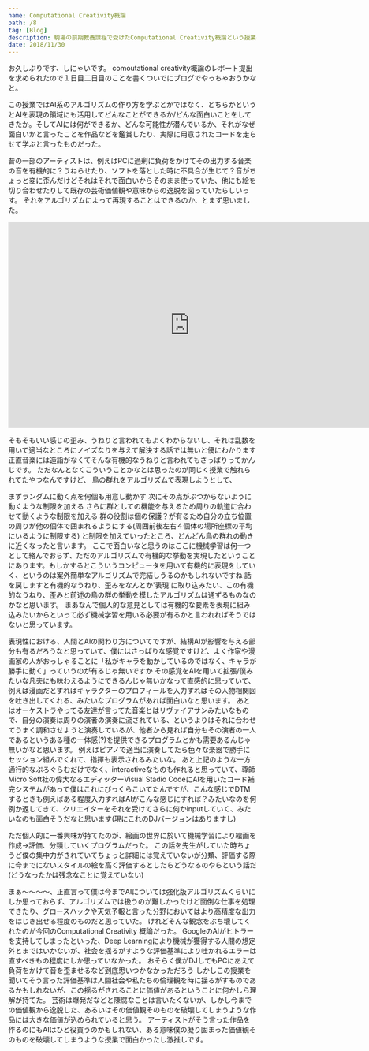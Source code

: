 ```yaml
---
name: Computational Creativity概論
path: /8
tag: [Blog]
description: 駒場の前期教養課程で受けたComputational Creativity概論という授業の感想
date: 2018/11/30
---
```



お久しぶりです、しにゃいです。
comoutational creativity概論のレポート提出を求められたので１日目二日目のことを書くついでにブログでやっちゃおうかなと。

この授業ではAI系のアルゴリズムの作り方を学ぶとかではなく、どちらかというとAIを表現の領域にも活用してどんなことができるか/どんな面白いことをしてきたか。そしてAIには何ができるか、どんな可能性が潜んでいるか、それがなぜ面白いかと言ったことを作品などを鑑賞したり、実際に用意されたコードを走らせて学ぶと言ったものだった。

昔の一部のアーティストは、例えばPCに過剰に負荷をかけてその出力する音楽の音を有機的に？うねらせたり、ソフトを落とした時に不具合が生じて？音がちょっと変に歪んだけどそれはそれで面白いからそのまま使っていた、他にも絵を切り合わせたりして既存の芸術価値観や意味からの逸脱を図っていたらしいっす。
それをアルゴリズムによって再現することはできるのか、とまず思いました。
<iframe width="735" height="419" src="https://www.youtube.com/embed/jgxBFn3xCvo" frameborder="0" allow="accelerometer; autoplay; encrypted-media; gyroscope; picture-in-picture" allowfullscreen></iframe>

そもそもいい感じの歪み、うねりと言われてもよくわからないし、それは乱数を用いて適当なところにノイズなりを与えて解決する話では無いと優にわかります
正直音楽には造詣がなくてそんな有機的なうねりと言われてもさっぱりってかんじです。
ただなんとなくこういうことかなとは思ったのが同じく授業で触れられてたやつなんですけど、
鳥の群れをアルゴリズムで表現しようとして、

まずランダムに動く点を何個も用意し動かす
次にその点がぶつからないように動くような制限を加える
さらに群としての機能を与えるため周りの軌道に合わせて動くような制限を加える
群の役割は個の保護？が有るため自分の立ち位置の周りが他の個体で囲まれるようにする(周囲前後左右４個体の場所座標の平均にいるように制限する)
と制限を加えていったところ、どんどん鳥の群れの動きに近くなったと言います。
ここで面白いなと思うのはここに機械学習は何一つとして絡んでおらず、ただのアルゴリズムで有機的な挙動を実現したということにあります。もしかするとこういうコンピュータを用いて有機的に表現をしていく、というのは案外簡単なアルゴリズムで完結しうるのかもしれないですね
話を戻しますと有機的なうねり、歪みをなんとか'表現'に取り込みたい、この有機的なうねり、歪みと前述の鳥の群の挙動を模したアルゴリズムは通ずるものなのかなと思います。
まあなんで個人的な意見としては有機的な要素を表現に組み込みたいからといって必ず機械学習を用いる必要が有るかと言われればそうではないと思っています。

表現性における、人間とAIの関わり方についてですが、結構AIが影響を与える部分も有るだろうなと思っていて、僕にはさっぱりな感覚ですけど、よく作家や漫画家の人がおっしゃることに「私がキャラを動かしているのではなく、キャラが勝手に動く」っていうのが有るじゃ無いですか
その感覚をAIを用いて拡張/僕みたいな凡夫にも味わえるようにできるんじゃ無いかなって直感的に思っていて、例えば漫画だとすればキャラクターのプロフィールを入力すればその人物相関図を吐き出してくれる、みたいなプログラムがあれば面白いなと思います。
あとはオーケストラやってる友達が言ってた音楽とはリヴァイアサンみたいなもので、自分の演奏は周りの演者の演奏に流されている、というよりはそれに合わせてうまく調和させようと演奏しているが、他者から見れば自分もその演者の一人であるというある種の一体感(?)を提供できるプログラムとかも需要あるんじゃ無いかなと思います。
例えばピアノで適当に演奏してたら色々な楽器で勝手にセッション組んでくれて、指揮も表示されるみたいな。
あと上記のような一方通行的なぷろぐらむだけでなく、interactiveなものも作れると思っていて、尊師Micro Soft社の偉大なるエディッターVisual Stadio CodeにAIを用いたコード補完システムがあって僕はこれにびっくらこいてたんですが、こんな感じでDTMするときも例えばある程度入力すればAIがこんな感じにすれば？みたいなのを何例か返してきて、クリエイターをそれを受けてさらに何かinputしていく、みたいなのも面白そうだなと思います(現にこれのDJバージョンはありますし)

ただ個人的に一番興味が持てたのが、絵画の世界に於いて機械学習により絵画を作成→評価、分類していくプログラムだった。
この話を先生がしていた時ちょうど僕の集中力がきれていてちょっと詳細には覚えていないが分類、評価する際に今までにないスタイルの絵を高く評価するとしたらどうなるのやらという話だ(どうなったかは残念なことに覚えていない)


まぁ〜〜〜〜、正直言って僕は今までAIについては強化版アルゴリズムくらいにしか思っておらず、アルゴリズムでは扱うのが難しかったけど面倒な仕事を処理できたり、グロースハックや天気予報と言った分野においてはより高精度な出力をはじき出せる程度のものだと思っていた。
けれどそんな観念をぶち壊してくれたのが今回のComputational Creativity 概論だった。
GoogleのAIがヒトラーを支持してしまったといった、Deep Learningにより機械が獲得する人間の想定外とまではいかないが、社会を揺るがすような評価基準により吐かれるエラーは直すべきもの程度にしか思っていなかった。
おそらく僕がDJしてもPCにあえて負荷をかけて音を歪ませるなど到底思いつかなかっただろう
しかしこの授業を聞いてそう言った評価基準は人間社会や私たちの倫理観を時に揺るがすものであるかもしれないが、この揺るがされることに価値があるということに何かしら理解が持てた。
芸術は爆発だなどと陳腐なことは言いたくないが、しかし今までの価値観から逸脱した、あるいはその価値観そのものを破壊してしまうような作品には大きな価値が込められていると思う。
アーティストがそう言った作品を作るのにもAIはひと役買うのかもしれない、ある意味僕の凝り固まった価値観そのものを破壊してしまうような授業で面白かったし激推しです。
